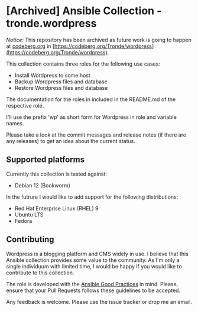 # [Archived] Ansible Collection - tronde.wordpress

_Notice:_ This repository has been archived as future work is going to happen at [codeberg.org](https://codeberg.org) in [https://codeberg.org/Tronde/wordpress](https://codeberg.org/Tronde/wordpress).

This collection contains three roles for the following use cases:

  * Install Wordpress to some host
  * Backup Wordpress files and database
  * Restore Wordpress files and database

The documentation for the roles in included in the README.md of the respective
role.

I'll use the prefix 'wp' as short form for Wordpress in role and variable
names.

Please take a look at the commit messages and release notes (if there are any releases) to get an idea about the current status.

## Supported platforms

Currently this collection is tested against:

  * Debian 12 (Bookworm)

In the futrure I would like to add support for the following distributions:

  * Red Hat Enterprise Linux (RHEL) 9
  * Ubuntu LTS
  * Fedora

## Contributing

Wordpress is a blogging platform and CMS widely in use. I believe that this
Ansible collection provides some value to the community. As I'm only a single
individuum with limited time, I would be happy if you would like to contribute
to this collection.

The role is developed with the [Ansible Good Practices](https://redhat-cop.github.io/automation-good-practices/) in mind. Please,
ensure that your Pull Requests follows these guidelines to be accepted.

Any feedback is welcome. Please use the issue tracker or drop me an email.
